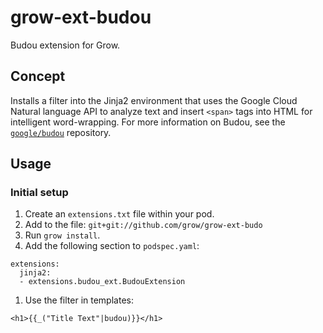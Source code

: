 # grow-ext-budou

Budou extension for Grow.

## Concept

Installs a filter into the Jinja2 environment that uses the Google Cloud
Natural language API to analyze text and insert `<span>` tags into HTML for
intelligent word-wrapping. For more information on Budou, see the
[`google/budou`](https://github.com/google/budou) repository.

## Usage

### Initial setup

1. Create an `extensions.txt` file within your pod.
1. Add to the file: `git+git://github.com/grow/grow-ext-budo`
1. Run `grow install`.
1. Add the following section to `podspec.yaml`:

```
extensions:
  jinja2:
  - extensions.budou_ext.BudouExtension
```

1. Use the filter in templates:

```
<h1>{{_("Title Text"|budou)}}</h1>
```
